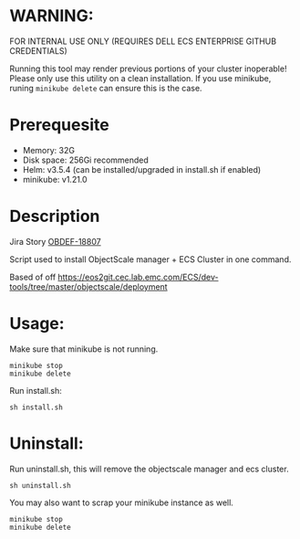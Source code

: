# WARNING: 
FOR INTERNAL USE ONLY (REQUIRES DELL ECS ENTERPRISE GITHUB CREDENTIALS)

Running this tool may render previous portions of your cluster inoperable! Please only use this utility on a clean installation. If you use minikube, runing `minikube delete` can ensure this is the case.

# Prerequesite
- Memory: 32G
- Disk space: 256Gi recommended
- Helm: v3.5.4 (can be installed/upgraded in install.sh if enabled)
- minikube: v1.21.0

# Description
Jira Story [OBDEF-18807](https://jira.cec.lab.emc.com/browse/OBSDEF-18807)

Script used to install ObjectScale manager + ECS Cluster in one command.

Based of off https://eos2git.cec.lab.emc.com/ECS/dev-tools/tree/master/objectscale/deployment

# Usage:
Make sure that minikube is not running.
```
minikube stop
minikube delete
```

Run install.sh:
```
sh install.sh
```

# Uninstall:
Run uninstall.sh, this will remove the objectscale manager and ecs cluster.
```
sh uninstall.sh
```
You may also want to scrap your minikube instance as well.
```
minikube stop
minikube delete
```

